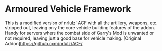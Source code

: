 # Armoured Vehicle Framework
This is a modified version of nrlulz' ACF with all the artillery, weapons, etc. stripped out, leaving only the core vehicle building features of the addon. Handy for servers where the combat side of Garry's Mod is unwanted or not required, leaving just a good base for vehicle making.
[Original Addon]<https://github.com/nrlulz/ACF/>
